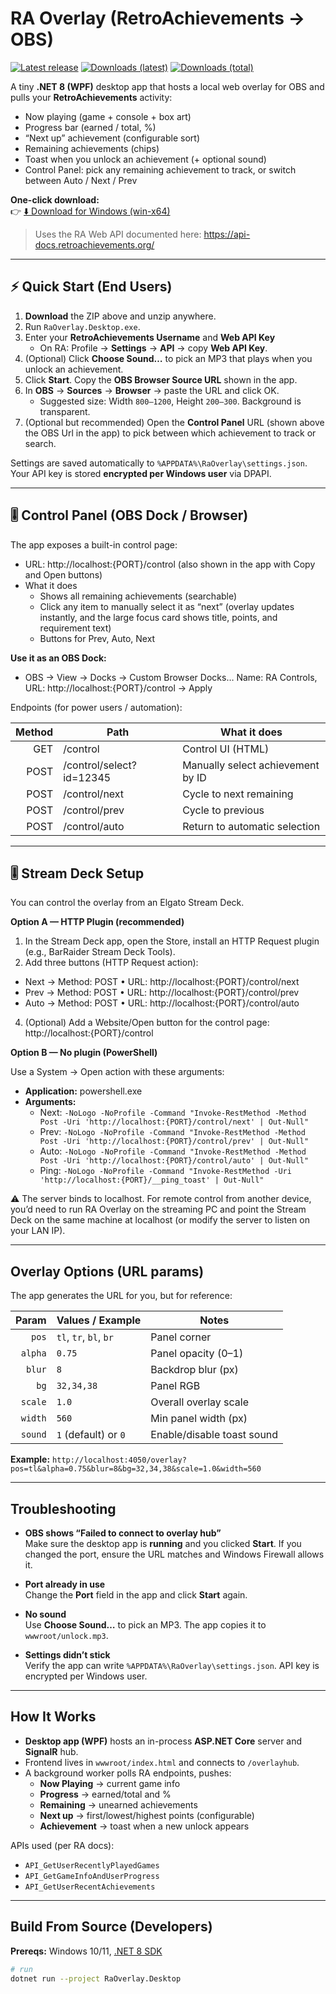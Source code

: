# RA Overlay (RetroAchievements → OBS)

[![Latest release](https://img.shields.io/github/v/release/Eldorian/ra-overlay?display_name=release&sort=semver)](../../releases/latest)
[![Downloads (latest)](https://img.shields.io/github/downloads/Eldorian/ra-overlay/latest/total)](../../releases/latest)
[![Downloads (total)](https://img.shields.io/github/downloads/Eldorian/ra-overlay/total)](../../releases)

A tiny **.NET 8 (WPF)** desktop app that hosts a local web overlay for OBS and pulls your **RetroAchievements** activity:

- Now playing (game + console + box art)
- Progress bar (earned / total, %)
- “Next up” achievement (configurable sort)
- Remaining achievements (chips)
- Toast when you unlock an achievement (+ optional sound)
- Control Panel: pick any remaining achievement to track, or switch between Auto / Next / Prev

**One-click download:**  
👉 [⬇️ Download for Windows (win-x64)](../../releases/latest/download/RaOverlay-win-x64.zip)

> Uses the RA Web API documented here: https://api-docs.retroachievements.org/

---

## ⚡ Quick Start (End Users)

1. **Download** the ZIP above and unzip anywhere.
2. Run `RaOverlay.Desktop.exe`.
3. Enter your **RetroAchievements Username** and **Web API Key**  
   - On RA: Profile → **Settings** → **API** → copy **Web API Key**.
4. (Optional) Click **Choose Sound…** to pick an MP3 that plays when you unlock an achievement.
5. Click **Start**. Copy the **OBS Browser Source URL** shown in the app.
6. In **OBS** → **Sources** → **Browser** → paste the URL and click OK.  
   - Suggested size: Width `800–1200`, Height `200–300`. Background is transparent.
7. (Optional but recommended) Open the **Control Panel** URL (shown above the OBS Url in the app) to pick between which achievement to track or search.

Settings are saved automatically to `%APPDATA%\RaOverlay\settings.json`.  
Your API key is stored **encrypted per Windows user** via DPAPI.

---

## 🎚 Control Panel (OBS Dock / Browser)

The app exposes a built-in control page:
- URL: http://localhost:{PORT}/control (also shown in the app with Copy and Open buttons)
- What it does
  - Shows all remaining achievements (searchable)
  - Click any item to manually select it as “next” (overlay updates instantly, and the large focus card shows title, points, and requirement text)
  - Buttons for Prev, Auto, Next

**Use it as an OBS Dock:**

- OBS → View → Docks → Custom Browser Docks…
  Name: RA Controls, URL: http://localhost:{PORT}/control → Apply

Endpoints (for power users / automation):

| Method	| Path	                    | What it does                          |
|--------:|---------------------------|---------------------------------------|                  
| GET	    | /control	                | Control UI (HTML)                     |
| POST	  | /control/select?id=12345	| Manually select achievement by ID     |
| POST	  | /control/next	            | Cycle to next remaining               |
| POST	  | /control/prev	            | Cycle to previous                     |
| POST	  | /control/auto	            | Return to automatic selection         |

---

## 🎚 Stream Deck Setup

You can control the overlay from an Elgato Stream Deck.

**Option A — HTTP Plugin (recommended)**
1. In the Stream Deck app, open the Store, install an HTTP Request plugin (e.g., BarRaider Stream Deck Tools).
2. Add three buttons (HTTP Request action):
  - Next → Method: POST • URL: http://localhost:{PORT}/control/next
  - Prev → Method: POST • URL: http://localhost:{PORT}/control/prev
  - Auto → Method: POST • URL: http://localhost:{PORT}/control/auto
4. (Optional) Add a Website/Open button for the control page: http://localhost:{PORT}/control

**Option B — No plugin (PowerShell)**

Use a System → Open action with these arguments:
- **Application:** powershell.exe
- **Arguments:**
  - Next: ```-NoLogo -NoProfile -Command "Invoke-RestMethod -Method Post -Uri 'http://localhost:{PORT}/control/next' | Out-Null"```
  - Prev: ```-NoLogo -NoProfile -Command "Invoke-RestMethod -Method Post -Uri 'http://localhost:{PORT}/control/prev' | Out-Null"```
  - Auto: ```-NoLogo -NoProfile -Command "Invoke-RestMethod -Method Post -Uri 'http://localhost:{PORT}/control/auto' | Out-Null"```
  - Ping: ```-NoLogo -NoProfile -Command "Invoke-RestMethod -Uri 'http://localhost:{PORT}/__ping_toast' | Out-Null"```

⚠️ The server binds to localhost. For remote control from another device, you’d need to run RA Overlay on the streaming PC and point the Stream Deck on the same machine at localhost (or modify the server to listen on your LAN IP).

---

## Overlay Options (URL params)

The app generates the URL for you, but for reference:

| Param    | Values / Example         | Notes                          |
|---------:|---------------------------|--------------------------------|
| `pos`    | `tl`, `tr`, `bl`, `br`    | Panel corner                    |
| `alpha`  | `0.75`                    | Panel opacity (0–1)            |
| `blur`   | `8`                       | Backdrop blur (px)             |
| `bg`     | `32,34,38`                | Panel RGB                      |
| `scale`  | `1.0`                     | Overall overlay scale          |
| `width`  | `560`                     | Min panel width (px)           |
| `sound`  | `1` (default) or `0`      | Enable/disable toast sound     |

**Example:**
```http://localhost:4050/overlay?pos=tl&alpha=0.75&blur=8&bg=32,34,38&scale=1.0&width=560```


---

## Troubleshooting

- **OBS shows “Failed to connect to overlay hub”**  
  Make sure the desktop app is **running** and you clicked **Start**. If you changed the port, ensure the URL matches and Windows Firewall allows it.

- **Port already in use**  
  Change the **Port** field in the app and click **Start** again.

- **No sound**  
  Use **Choose Sound…** to pick an MP3. The app copies it to `wwwroot/unlock.mp3`.

- **Settings didn’t stick**  
  Verify the app can write `%APPDATA%\RaOverlay\settings.json`. API key is encrypted per Windows user.

---

## How It Works

- **Desktop app (WPF)** hosts an in-process **ASP.NET Core** server and **SignalR** hub.
- Frontend lives in `wwwroot/index.html` and connects to `/overlayhub`.
- A background worker polls RA endpoints, pushes:
  - **Now Playing** → current game info
  - **Progress** → earned/total and %
  - **Remaining** → unearned achievements
  - **Next up** → first/lowest/highest points (configurable)
  - **Achievement** → toast when a new unlock appears

APIs used (per RA docs):
- `API_GetUserRecentlyPlayedGames`
- `API_GetGameInfoAndUserProgress`
- `API_GetUserRecentAchievements`

---

## Build From Source (Developers)

**Prereqs:** Windows 10/11, [.NET 8 SDK](https://dotnet.microsoft.com/download)

```bash
# run
dotnet run --project RaOverlay.Desktop